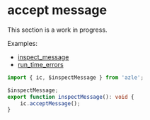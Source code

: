 # accept message

This section is a work in progress.

Examples:

-   [inspect_message](https://github.com/demergent-labs/azle/blob/main/examples/inspect_message/src/inspect_message.ts)
-   [run_time_errors](https://github.com/demergent-labs/azle/blob/main/examples/run_time_errors/src/index.ts)

```typescript
import { ic, $inspectMessage } from 'azle';

$inspectMessage;
export function inspectMessage(): void {
    ic.acceptMessage();
}
```
